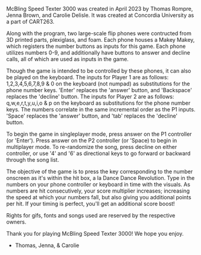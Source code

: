 McBling Speed Texter 3000 was created in April 2023 by Thomas Rompre, Jenna Brown, and Carolie Delisle.
It was created at Concordia University as a part of CART263.

Along with the program, two large-scale flip phones were contructed from 3D printed parts, plexiglass, and foam. Each phone houses a Makey Makey, which registers the number buttons as inputs for this game. Each phone utilizes numbers 0-9, and additionally have buttons to answer and decline calls, all of which are used as inputs in the game. 

Though the game is intended to be controlled by these phones, it can also be played on the keyboard. 
The inputs for Player 1 are as follows:
1,2,3,4,5,6,7,8,9 & 0 on the keyboard (not numpad) as substitutions for the phone number keys. 'Enter' replaces the 'answer' button, and 'Backspace' replaces the 'decline' button.
The inputs for Player 2 are as follows:
q,w,e,r,t,y,u,i,o & p on the keyboard as substitutions for the phone number keys. The numbers correlate in the same incremental order as the P1 inputs. 'Space' replaces the 'answer' button, and 'tab' replaces the 'decline' button. 

To begin the game in singleplayer mode, press answer on the P1 controller (or 'Enter'). Press answer on the P2 controller (or 'Space) to begin in multiplayer mode. 
To re-randomize the song, press decline on either controller, or use '4' and '6' as directional keys to go forward or backward through the song list.

The objective of the game is to press the key corresponding to the number onscreen as it's within the hit box, a la Dance Dance Revolution. Type in the numbers on your phone controller or keyboard in time with the visuals. As numbers are hit consecutively, your score multiplier increases; increasing the speed at which your numbers fall, but also giving you additional points per hit. If your timing is perfect, you'll get an additional score boost!

Rights for gifs, fonts and songs used are reserved by the respective owners.

Thank you for playing McBling Speed Texter 3000! We hope you enjoy.

- Thomas, Jenna, & Carolie